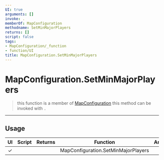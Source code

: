 ```yaml
---
UI: true
arguments: []
invoke: .
memberOf: MapConfiguration
methodname: SetMinMajorPlayers
returns: []
script: false
tags:
- MapConfiguration/_function
- function/UI
title: MapConfiguration.SetMinMajorPlayers
---
```

# MapConfiguration.SetMinMajorPlayers
> this function is a member of [MapConfiguration](civ-6/lua/MapConfiguration.md)
> this method can be invoked with `.`
-----
## Usage
|  UI | Script | Returns | Function | Arguments |
|:---:|:------:|-------:|:--------:|:---------|
|✓| ||MapConfiguration.SetMinMajorPlayers||
